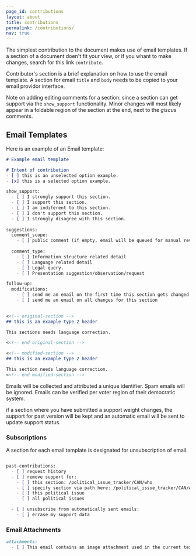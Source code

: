 ```yaml
---
page_id: contributions
layout: about
title: contributions
permalink: /contributions/
nav: true
---
```


The simplest contribution to the document makes use of email templates. If a section of a document doen't fit your view, or if you whant to make changes, search for this link `contribute`.

Contributor's section is a brief explanation on how to use the email template. A section for email `title` and `body` needs to be copied to your email providor interface. 

Note on adding editing comments for a section: since a section can get support via the `show_support` functionality. Minor changes will most likely appear in a foldable region of the section at the end, next to the *giscus* comments. 


## Email Templates

Here is an example of an Email template:

```markdown
# Example email template

# Intent of contribution
- [ ] this is an unselected option example.
- [x] this is a selected option example.

show_support:
  - [ ] I strongly support this section.
  - [ ] I support this section.
  - [ ] I am indiferent to this section.
  - [ ] I don't support this section.
  - [ ] I strongly disagree with this section.
  
suggestions:
  comment_scope: 
    - [ ] public comment (if empty, email will be queued for manual review by an editor)
  
  comment_type:
    - [ ] Information structure related detail
    - [ ] Language related detail
    - [ ] Legal query.
    - [ ] Presentation suggestion/observation/request

follow-up:
  modifications:
    - [ ] send me an email on the first time this section gets changed
    - [ ] send me an email on all changes for this section 

    
<<!-- original-section -->
## this is an example type 2 header

This sections needs language correction.

<<!-- end original-section --> 

<<!-- modified-section -->
## this is an example type 2 header

This section needs language correction.
<<!-- end modified-section --> 
```

Emails will be collected and attributed a unique identifier. Spam emails will be ignored. Emails can be verified per voter region of their democratic system.

if a section where you have submitted a support weight changes, the support for past version will be kept and an automatic email will be sent to update support status.
  

### Subscriptions

A section for each email template is designated for unsubscription of email.

```markdown

past-contributions:
  - [ ] request history
  - [ ] remove support for:
    - [ ] this section: /political_issue_tracker/CAN/who
    - [ ] specify section via path here: /political_issue_tracker/CAN/who/.....
    - [ ] this political issue
    - [ ] all political issues

  - [ ] unsubscribe from automatically sent emails:
    - [ ] errase my support data
```

### Email Attachments

```markdown
attachments:
  - [ ] This email contains an image attachment used in the current text change submission.
```